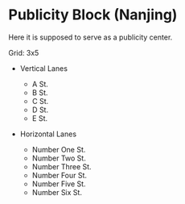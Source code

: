 # Publicity Block (Nanjing)

Here it is supposed to serve as a publicity center.

Grid: 3x5

* Vertical Lanes
    - A St.
    - B St.
    - C St.
    - D St.
    - E St.

* Horizontal Lanes
    - Number One St.
    - Number Two St.
    - Number Three St.
    - Number Four St.
    - Number Five St.
    - Number Six St.
